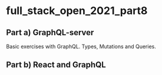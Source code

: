 # full_stack_open_2021_part8
 
## Part a) GraphQL-server

Basic exercises with GraphQL. Types, Mutations and Queries.

## Part b) React and GraphQL

